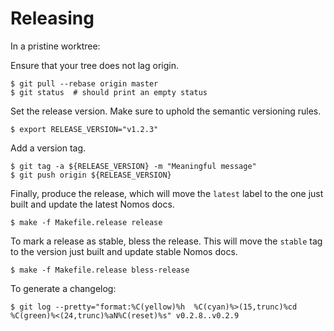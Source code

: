 # Releasing

In a pristine worktree:

Ensure that your tree does not lag origin.

```console
$ git pull --rebase origin master
$ git status  # should print an empty status
```

Set the release version. Make sure to uphold the semantic versioning rules.

```console
$ export RELEASE_VERSION="v1.2.3"
```

Add a version tag.

```console
$ git tag -a ${RELEASE_VERSION} -m "Meaningful message"
$ git push origin ${RELEASE_VERSION}
```

Finally, produce the release, which will move the `latest` label
to the one just built and update the latest Nomos docs.

```console
$ make -f Makefile.release release
```

To mark a release as stable, bless the release. This will move
the `stable` tag to the version just built and update stable
Nomos docs.

```console
$ make -f Makefile.release bless-release
```

To generate a changelog:

```
$ git log --pretty="format:%C(yellow)%h  %C(cyan)%>(15,trunc)%cd %C(green)%<(24,trunc)%aN%C(reset)%s" v0.2.8..v0.2.9
```
